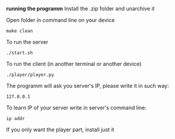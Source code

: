**running the programm**
Install the .zip folder and unarchive it

Open folder in command line on your device

```
make clean
```

To run the server
```
./start.sh
```

To run the client (in another terminal or another device)
```
./player/player.py 
```

The programm will ask you server's IP, please write it in such way: 
```
127.0.0.1
```

To learn IP of your server write in server's command line:
```
ip addr
```

If you only want the player part, install just it
